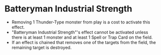 # Batteryman Industrial Strength

*   Removing 1 Thunder-Type monster from play is a cost to activate this effect.
*   "Batteryman Industrial Strength"'s effect cannot be activated unless there is at least 1 monster and at least 1 Spell or Trap Card on the field.
*   If an effect is chained that removes one of the targets from the field, the remaining target is destroyed.
